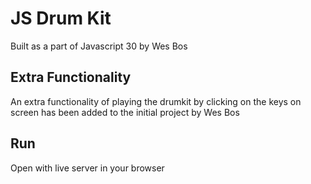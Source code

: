 # JS Drum Kit
 Built as a part of Javascript 30 by Wes Bos

 ## Extra Functionality

 An extra functionality of playing the drumkit by clicking on the keys on screen has been added to the initial project by Wes Bos

 ## Run

 Open with live server in your browser
